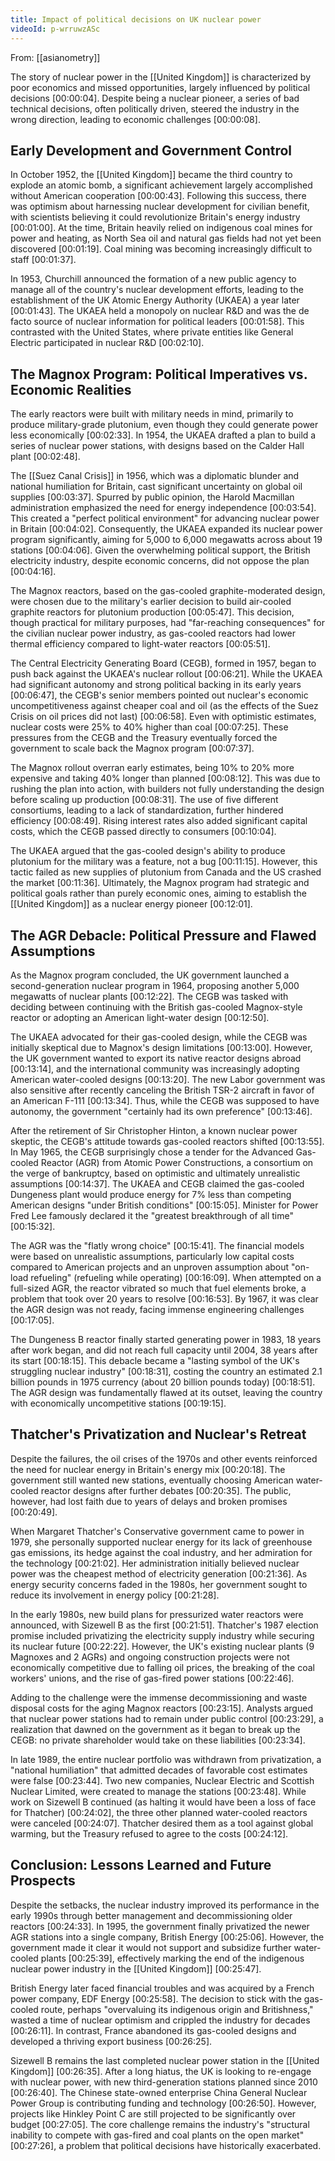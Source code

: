 ```yaml
---
title: Impact of political decisions on UK nuclear power
videoId: p-wrruwzASc
---
```


From: [[asianometry]] <br/> 

The story of nuclear power in the [[United Kingdom]] is characterized by poor economics and missed opportunities, largely influenced by political decisions <a class="yt-timestamp" data-t="00:00:04">[00:00:04]</a>. Despite being a nuclear pioneer, a series of bad technical decisions, often politically driven, steered the industry in the wrong direction, leading to economic challenges <a class="yt-timestamp" data-t="00:00:08">[00:00:08]</a>.

## Early Development and Government Control

In October 1952, the [[United Kingdom]] became the third country to explode an atomic bomb, a significant achievement largely accomplished without American cooperation <a class="yt-timestamp" data-t="00:00:43">[00:00:43]</a>. Following this success, there was optimism about harnessing nuclear development for civilian benefit, with scientists believing it could revolutionize Britain's energy industry <a class="yt-timestamp" data-t="00:01:00">[00:01:00]</a>. At the time, Britain heavily relied on indigenous coal mines for power and heating, as North Sea oil and natural gas fields had not yet been discovered <a class="yt-timestamp" data-t="00:01:19">[00:01:19]</a>. Coal mining was becoming increasingly difficult to staff <a class="yt-timestamp" data-t="00:01:37">[00:01:37]</a>.

In 1953, Churchill announced the formation of a new public agency to manage all of the country's nuclear development efforts, leading to the establishment of the UK Atomic Energy Authority (UKAEA) a year later <a class="yt-timestamp" data-t="00:01:43">[00:01:43]</a>. The UKAEA held a monopoly on nuclear R&D and was the de facto source of nuclear information for political leaders <a class="yt-timestamp" data-t="00:01:58">[00:01:58]</a>. This contrasted with the United States, where private entities like General Electric participated in nuclear R&D <a class="yt-timestamp" data-t="00:02:10">[00:02:10]</a>.

## The Magnox Program: Political Imperatives vs. Economic Realities

The early reactors were built with military needs in mind, primarily to produce military-grade plutonium, even though they could generate power less economically <a class="yt-timestamp" data-t="00:02:33">[00:02:33]</a>. In 1954, the UKAEA drafted a plan to build a series of nuclear power stations, with designs based on the Calder Hall plant <a class="yt-timestamp" data-t="00:02:48">[00:02:48]</a>.

The [[Suez Canal Crisis]] in 1956, which was a diplomatic blunder and national humiliation for Britain, cast significant uncertainty on global oil supplies <a class="yt-timestamp" data-t="00:03:37">[00:03:37]</a>. Spurred by public opinion, the Harold Macmillan administration emphasized the need for energy independence <a class="yt-timestamp" data-t="00:03:54">[00:03:54]</a>. This created a "perfect political environment" for advancing nuclear power in Britain <a class="yt-timestamp" data-t="00:04:02">[00:04:02]</a>. Consequently, the UKAEA expanded its nuclear power program significantly, aiming for 5,000 to 6,000 megawatts across about 19 stations <a class="yt-timestamp" data-t="00:04:06">[00:04:06]</a>. Given the overwhelming political support, the British electricity industry, despite economic concerns, did not oppose the plan <a class="yt-timestamp" data-t="00:04:16">[00:04:16]</a>.

The Magnox reactors, based on the gas-cooled graphite-moderated design, were chosen due to the military's earlier decision to build air-cooled graphite reactors for plutonium production <a class="yt-timestamp" data-t="00:05:47">[00:05:47]</a>. This decision, though practical for military purposes, had "far-reaching consequences" for the civilian nuclear power industry, as gas-cooled reactors had lower thermal efficiency compared to light-water reactors <a class="yt-timestamp" data-t="00:05:51">[00:05:51]</a>.

The Central Electricity Generating Board (CEGB), formed in 1957, began to push back against the UKAEA's nuclear rollout <a class="yt-timestamp" data-t="00:06:21">[00:06:21]</a>. While the UKAEA had significant autonomy and strong political backing in its early years <a class="yt-timestamp" data-t="00:06:47">[00:06:47]</a>, the CEGB's senior members pointed out nuclear's economic uncompetitiveness against cheaper coal and oil (as the effects of the Suez Crisis on oil prices did not last) <a class="yt-timestamp" data-t="00:06:58">[00:06:58]</a>. Even with optimistic estimates, nuclear costs were 25% to 40% higher than coal <a class="yt-timestamp" data-t="00:07:25">[00:07:25]</a>. These pressures from the CEGB and the Treasury eventually forced the government to scale back the Magnox program <a class="yt-timestamp" data-t="00:07:37">[00:07:37]</a>.

The Magnox rollout overran early estimates, being 10% to 20% more expensive and taking 40% longer than planned <a class="yt-timestamp" data-t="00:08:12">[00:08:12]</a>. This was due to rushing the plan into action, with builders not fully understanding the design before scaling up production <a class="yt-timestamp" data-t="00:08:31">[00:08:31]</a>. The use of five different consortiums, leading to a lack of standardization, further hindered efficiency <a class="yt-timestamp" data-t="00:08:49">[00:08:49]</a>. Rising interest rates also added significant capital costs, which the CEGB passed directly to consumers <a class="yt-timestamp" data-t="00:10:04">[00:10:04]</a>.

The UKAEA argued that the gas-cooled design's ability to produce plutonium for the military was a feature, not a bug <a class="yt-timestamp" data-t="00:11:15">[00:11:15]</a>. However, this tactic failed as new supplies of plutonium from Canada and the US crashed the market <a class="yt-timestamp" data-t="00:11:36">[00:11:36]</a>. Ultimately, the Magnox program had strategic and political goals rather than purely economic ones, aiming to establish the [[United Kingdom]] as a nuclear energy pioneer <a class="yt-timestamp" data-t="00:12:01">[00:12:01]</a>.

## The AGR Debacle: Political Pressure and Flawed Assumptions

As the Magnox program concluded, the UK government launched a second-generation nuclear program in 1964, proposing another 5,000 megawatts of nuclear plants <a class="yt-timestamp" data-t="00:12:22">[00:12:22]</a>. The CEGB was tasked with deciding between continuing with the British gas-cooled Magnox-style reactor or adopting an American light-water design <a class="yt-timestamp" data-t="00:12:50">[00:12:50]</a>.

The UKAEA advocated for their gas-cooled design, while the CEGB was initially skeptical due to Magnox's design limitations <a class="yt-timestamp" data-t="00:13:00">[00:13:00]</a>. However, the UK government wanted to export its native reactor designs abroad <a class="yt-timestamp" data-t="00:13:14">[00:13:14]</a>, and the international community was increasingly adopting American water-cooled designs <a class="yt-timestamp" data-t="00:13:20">[00:13:20]</a>. The new Labor government was also sensitive after recently canceling the British TSR-2 aircraft in favor of an American F-111 <a class="yt-timestamp" data-t="00:13:34">[00:13:34]</a>. Thus, while the CEGB was supposed to have autonomy, the government "certainly had its own preference" <a class="yt-timestamp" data-t="00:13:46">[00:13:46]</a>.

After the retirement of Sir Christopher Hinton, a known nuclear power skeptic, the CEGB's attitude towards gas-cooled reactors shifted <a class="yt-timestamp" data-t="00:13:55">[00:13:55]</a>. In May 1965, the CEGB surprisingly chose a tender for the Advanced Gas-cooled Reactor (AGR) from Atomic Power Constructions, a consortium on the verge of bankruptcy, based on optimistic and ultimately unrealistic assumptions <a class="yt-timestamp" data-t="00:14:37">[00:14:37]</a>. The UKAEA and CEGB claimed the gas-cooled Dungeness plant would produce energy for 7% less than competing American designs "under British conditions" <a class="yt-timestamp" data-t="00:15:05">[00:15:05]</a>. Minister for Power Fred Lee famously declared it the "greatest breakthrough of all time" <a class="yt-timestamp" data-t="00:15:32">[00:15:32]</a>.

The AGR was the "flatly wrong choice" <a class="yt-timestamp" data-t="00:15:41">[00:15:41]</a>. The financial models were based on unrealistic assumptions, particularly low capital costs compared to American projects and an unproven assumption about "on-load refueling" (refueling while operating) <a class="yt-timestamp" data-t="00:16:09">[00:16:09]</a>. When attempted on a full-sized AGR, the reactor vibrated so much that fuel elements broke, a problem that took over 20 years to resolve <a class="yt-timestamp" data-t="00:16:53">[00:16:53]</a>. By 1967, it was clear the AGR design was not ready, facing immense engineering challenges <a class="yt-timestamp" data-t="00:17:05">[00:17:05]</a>.

The Dungeness B reactor finally started generating power in 1983, 18 years after work began, and did not reach full capacity until 2004, 38 years after its start <a class="yt-timestamp" data-t="00:18:15">[00:18:15]</a>. This debacle became a "lasting symbol of the UK's struggling nuclear industry" <a class="yt-timestamp" data-t="00:18:31">[00:18:31]</a>, costing the country an estimated 2.1 billion pounds in 1975 currency (about 20 billion pounds today) <a class="yt-timestamp" data-t="00:18:51">[00:18:51]</a>. The AGR design was fundamentally flawed at its outset, leaving the country with economically uncompetitive stations <a class="yt-timestamp" data-t="00:19:15">[00:19:15]</a>.

## Thatcher's Privatization and Nuclear's Retreat

Despite the failures, the oil crises of the 1970s and other events reinforced the need for nuclear energy in Britain's energy mix <a class="yt-timestamp" data-t="00:20:18">[00:20:18]</a>. The government still wanted new stations, eventually choosing American water-cooled reactor designs after further debates <a class="yt-timestamp" data-t="00:20:35">[00:20:35]</a>. The public, however, had lost faith due to years of delays and broken promises <a class="yt-timestamp" data-t="00:20:49">[00:20:49]</a>.

When Margaret Thatcher's Conservative government came to power in 1979, she personally supported nuclear energy for its lack of greenhouse gas emissions, its hedge against the coal industry, and her admiration for the technology <a class="yt-timestamp" data-t="00:21:02">[00:21:02]</a>. Her administration initially believed nuclear power was the cheapest method of electricity generation <a class="yt-timestamp" data-t="00:21:36">[00:21:36]</a>. As energy security concerns faded in the 1980s, her government sought to reduce its involvement in energy policy <a class="yt-timestamp" data-t="00:21:28">[00:21:28]</a>.

In the early 1980s, new build plans for pressurized water reactors were announced, with Sizewell B as the first <a class="yt-timestamp" data-t="00:21:51">[00:21:51]</a>. Thatcher's 1987 election promise included privatizing the electricity supply industry while securing its nuclear future <a class="yt-timestamp" data-t="00:22:22">[00:22:22]</a>. However, the UK's existing nuclear plants (9 Magnoxes and 2 AGRs) and ongoing construction projects were not economically competitive due to falling oil prices, the breaking of the coal workers' unions, and the rise of gas-fired power stations <a class="yt-timestamp" data-t="00:22:46">[00:22:46]</a>.

Adding to the challenge were the immense decommissioning and waste disposal costs for the aging Magnox reactors <a class="yt-timestamp" data-t="00:23:15">[00:23:15]</a>. Analysts argued that nuclear power stations had to remain under public control <a class="yt-timestamp" data-t="00:23:29">[00:23:29]</a>, a realization that dawned on the government as it began to break up the CEGB: no private shareholder would take on these liabilities <a class="yt-timestamp" data-t="00:23:34">[00:23:34]</a>.

In late 1989, the entire nuclear portfolio was withdrawn from privatization, a "national humiliation" that admitted decades of favorable cost estimates were false <a class="yt-timestamp" data-t="00:23:44">[00:23:44]</a>. Two new companies, Nuclear Electric and Scottish Nuclear Limited, were created to manage the stations <a class="yt-timestamp" data-t="00:23:48">[00:23:48]</a>. While work on Sizewell B continued (as halting it would have been a loss of face for Thatcher) <a class="yt-timestamp" data-t="00:24:02">[00:24:02]</a>, the three other planned water-cooled reactors were canceled <a class="yt-timestamp" data-t="00:24:07">[00:24:07]</a>. Thatcher desired them as a tool against global warming, but the Treasury refused to agree to the costs <a class="yt-timestamp" data-t="00:24:12">[00:24:12]</a>.

## Conclusion: Lessons Learned and Future Prospects

Despite the setbacks, the nuclear industry improved its performance in the early 1990s through better management and decommissioning older reactors <a class="yt-timestamp" data-t="00:24:33">[00:24:33]</a>. In 1995, the government finally privatized the newer AGR stations into a single company, British Energy <a class="yt-timestamp" data-t="00:25:06">[00:25:06]</a>. However, the government made it clear it would not support and subsidize further water-cooled plants <a class="yt-timestamp" data-t="00:25:39">[00:25:39]</a>, effectively marking the end of the indigenous nuclear power industry in the [[United Kingdom]] <a class="yt-timestamp" data-t="00:25:47">[00:25:47]</a>.

British Energy later faced financial troubles and was acquired by a French power company, EDF Energy <a class="yt-timestamp" data-t="00:25:58">[00:25:58]</a>. The decision to stick with the gas-cooled route, perhaps "overvaluing its indigenous origin and Britishness," wasted a time of nuclear optimism and crippled the industry for decades <a class="yt-timestamp" data-t="00:26:11">[00:26:11]</a>. In contrast, France abandoned its gas-cooled designs and developed a thriving export business <a class="yt-timestamp" data-t="00:26:25">[00:26:25]</a>.

Sizewell B remains the last completed nuclear power station in the [[United Kingdom]] <a class="yt-timestamp" data-t="00:26:35">[00:26:35]</a>. After a long hiatus, the UK is looking to re-engage with nuclear power, with new third-generation stations planned since 2010 <a class="yt-timestamp" data-t="00:26:40">[00:26:40]</a>. The Chinese state-owned enterprise China General Nuclear Power Group is contributing funding and technology <a class="yt-timestamp" data-t="00:26:50">[00:26:50]</a>. However, projects like Hinkley Point C are still projected to be significantly over budget <a class="yt-timestamp" data-t="00:27:05">[00:27:05]</a>. The core challenge remains the industry's "structural inability to compete with gas-fired and coal plants on the open market" <a class="yt-timestamp" data-t="00:27:26">[00:27:26]</a>, a problem that political decisions have historically exacerbated.